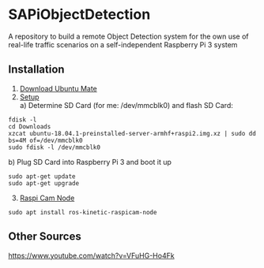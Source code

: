 # SAPiObjectDetection

A repository to build a remote Object Detection system for the own use of real-life traffic scenarios on a self-independent Raspberry Pi 3 system

## Installation


1) [Download Ubuntu Mate](https://ubuntu-mate.org/raspberry-pi/)
2) [Setup](https://roboticsweekends.blogspot.com/2017/12/how-to-install-ros-on-raspberry-pi-2-or.html)  
a) Determine SD Card (for me: /dev/mmcblk0) and flash SD Card:

```
fdisk -l
cd Downloads
xzcat ubuntu-18.04.1-preinstalled-server-armhf+raspi2.img.xz | sudo dd bs=4M of=/dev/mmcblk0
sudo fdisk -l /dev/mmcblk0
```

b) Plug SD Card into Raspberry Pi 3 and boot it up

```
sudo apt-get update
sudo apt-get upgrade
```

3) [Raspi Cam Node](https://discourse.ros.org/t/raspberry-pi-camera-node/1388)

```
sudo apt install ros-kinetic-raspicam-node
```

## Other Sources

https://www.youtube.com/watch?v=VFuHG-Ho4Fk
